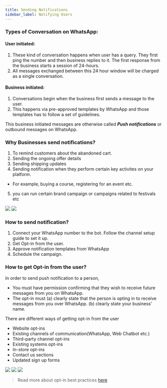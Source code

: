 ```yaml
---
title: Sending Notifications
sidebar_label: Notifying Users
---
```



### Types of Conversation on WhatsApp:

#### User initiated:
1. These kind of conversation happens when user has a query. They first ping the number and then business replies to it. The first response from the business starts a session of 24-hours.
2. All messages exchanged between this 24 hour window will be charged as a single conversation.

#### Business initiated:
1. Conversations begin when the business first sends a message to the user.
2. This happens via pre-approved templates by WhatsApp and those templates has to follow a set of guidelines.

This business initiated messages are otherwise called ***Push notifications*** or outbound messages on WhatsApp.

### Why Businesses send notifications?

1. To remind customers about the abandoned cart.
2. Sending the ongoing offer details
3. Sending shipping updates
4. Sending notification when they perform certain key activites on your platform.
- For example, buying a course, registering for an event etc.
5. you can run certain brand campaign or campaigns related to festivals etc

![](https://i.imgur.com/bV3jS6u.png) 
![](https://i.imgur.com/dOoaBkE.png)

### How to send notification?

1. Connect your WhatsApp number to the bot. Follow the channel setup guide to set it up.
2. Get Opt-in from the user.
3. Approve notification templates from WhatsApp
4. Schedule the campaign.

### How to get Opt-in from the user?

In order to send push notification to a person, 
* You must have permission confirming that they wish to receive future messages from you on WhatsApp. 
* The opt-in must 
  (a) clearly state that the person is opting in to receive messages from you over WhatsApp.
  (b) clearly state your business’ name.

There are different ways of getting opt-in from the user
* Website opt-ins
* Existing channels of  communication(WhatsApp, Web Chatbot etc.)
* Third-party channel  opt-ins
* Existing systems  opt-ins
* In-store opt-ins
* Contact us sections
* Updated sign up forms

![](https://i.imgur.com/hgRFFNd.png)
![](https://i.imgur.com/6hQXRWf.png)
![](https://i.imgur.com/5T6rsoe.png)



> Read more about opt-in best practices [here](https://www.whatsapp.com/legal/business-policy#opt-in-best-practices)
